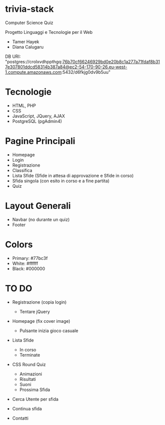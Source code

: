 # trivia-stack
Computer Science Quiz

Progetto Linguaggi e Tecnologie per il Web
- Tamer Hayek
- Diana Calugaru

DB URI: "postgres://crolxvdhppthgq:76b70cf66246929bd0e20b8c1a277a71fdaf8b317e307801ddcd58314b387a84@ec2-54-170-90-26.eu-west-1.compute.amazonaws.com:5432/d6fkjg0dv9b5uu"

# Tecnologie
- HTML, PHP
- CSS
- JavaScript, JQuery, AJAX
- PostgreSQL (pgAdmin4)

# Pagine Principali
- Homepage
- Login
- Registrazione
- Classifica
- Lista Sfide (Sfide in attesa di approvazione e Sfide in corso)
- Sfida singola (con esito in corso e a fine partita)
- Quiz

# Layout Generali
- Navbar (no durante un quiz)
- Footer



# Colors
- Primary: #77bc3f
- White: #ffffff
- Black: #000000



# TO DO
- Registrazione (copia login)
    - Tentare jQuery
- Homepage (fix cover image)
    - Pulsante inizia gioco casuale

- Lista Sfide
    - In corso
    - Terminate
- CSS Round Quiz
    - Animazioni
    - Risultati
    - Suoni
    - Prossima Sfida
- Cerca Utente per sfida
- Continua sfida

- Contatti
